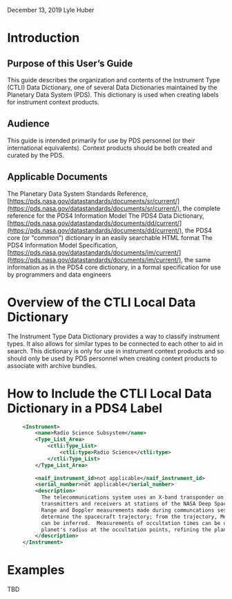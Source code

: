 December 13, 2019
Lyle Huber

# Introduction

## Purpose of this User’s Guide
This guide describes the organization and contents of the Instrument Type (CTLI) Data Dictionary, one of several Data Dictionaries maintained by the Planetary Data System (PDS). This dictionary is used when creating labels for instrument context products. 

## Audience
This guide is intended primarily for use by PDS personnel (or their international equivalents). Context products should be both created and curated by the PDS.

## Applicable Documents
The Planetary Data System Standards Reference, [https://pds.nasa.gov/datastandards/documents/sr/current/](https://pds.nasa.gov/datastandards/documents/sr/current/), the complete reference for the PDS4 Information Model 
The PDS4 Data Dictionary, [https://pds.nasa.gov/datastandards/documents/dd/current/](https://pds.nasa.gov/datastandards/documents/dd/current/), the PDS4 core (or “common”) dictionary in an easily searchable HTML format 
The PDS4 Information Model Specification, [https://pds.nasa.gov/datastandards/documents/im/current/](https://pds.nasa.gov/datastandards/documents/im/current/), the same information as in the PDS4 core dictionary, in a formal specification for use by programmers and data engineers


# Overview of the CTLI Local Data Dictionary

The Instrument Type Data Dictionary provides a way to classify instrument types. It also allows for similar types to be connected to each other to aid in search. This dictionary is only for use in instrument context products and so should only be used by PDS personnel when creating context products to associate with archive bundles.

# How to Include the CTLI Local Data Dictionary in a PDS4 Label

```xml
     <Instrument>
         <name>Radio Science Subsystem</name>
         <Type_List_Area>
             <ctli:Type_List>
                 <ctli:type>Radio Science</ctli:type>
             </ctli:Type_List>
         </Type_List_Area>
 
         <naif_instrument_id>not applicable</naif_instrument_id>
         <serial_number>not applicable</serial_number>
         <description>
           The telecommunications system uses an X-band transponder on the spacecraft and
           transmitters and receivers at stations of the NASA Deep Space Network on Earth.
           Range and Doppler measurements made during communcations sessions can be used to
           determine the spacecraft trajectory; from the trajectory, Mercury's gravity field
           can be inferred.  Measurements of occultation times can be used to obtain the
           planet's radius at the occultation points, refining the planet's shape model.
         </description>
     </Instrument>

```


# Examples

TBD